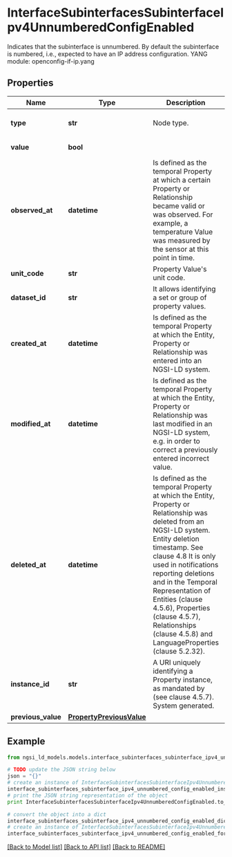 # InterfaceSubinterfacesSubinterfaceIpv4UnnumberedConfigEnabled

Indicates that the subinterface is unnumbered. By default the subinterface is numbered, i.e., expected to have an IP address configuration.  YANG module: openconfig-if-ip.yang 

## Properties

Name | Type | Description | Notes
------------ | ------------- | ------------- | -------------
**type** | **str** | Node type.  | [optional] [default to 'Property']
**value** | **bool** |  | [default to False]
**observed_at** | **datetime** | Is defined as the temporal Property at which a certain Property or Relationship became valid or was observed. For example, a temperature Value was measured by the sensor at this point in time.  | [optional] 
**unit_code** | **str** | Property Value&#39;s unit code.  | [optional] 
**dataset_id** | **str** | It allows identifying a set or group of property values.  | [optional] 
**created_at** | **datetime** | Is defined as the temporal Property at which the Entity, Property or Relationship was entered into an NGSI-LD system.  | [optional] [readonly] 
**modified_at** | **datetime** | Is defined as the temporal Property at which the Entity, Property or Relationship was last modified in an NGSI-LD system, e.g. in order to correct a previously entered incorrect value.  | [optional] [readonly] 
**deleted_at** | **datetime** | Is defined as the temporal Property at which the Entity, Property or Relationship was deleted from an NGSI-LD system.  Entity deletion timestamp. See clause 4.8 It is only used in notifications reporting deletions and in the Temporal Representation of Entities (clause 4.5.6), Properties (clause 4.5.7), Relationships (clause 4.5.8) and LanguageProperties (clause 5.2.32).  | [optional] [readonly] 
**instance_id** | **str** | A URI uniquely identifying a Property instance, as mandated by (see clause 4.5.7). System generated.  | [optional] [readonly] 
**previous_value** | [**PropertyPreviousValue**](PropertyPreviousValue.md) |  | [optional] 

## Example

```python
from ngsi_ld_models.models.interface_subinterfaces_subinterface_ipv4_unnumbered_config_enabled import InterfaceSubinterfacesSubinterfaceIpv4UnnumberedConfigEnabled

# TODO update the JSON string below
json = "{}"
# create an instance of InterfaceSubinterfacesSubinterfaceIpv4UnnumberedConfigEnabled from a JSON string
interface_subinterfaces_subinterface_ipv4_unnumbered_config_enabled_instance = InterfaceSubinterfacesSubinterfaceIpv4UnnumberedConfigEnabled.from_json(json)
# print the JSON string representation of the object
print InterfaceSubinterfacesSubinterfaceIpv4UnnumberedConfigEnabled.to_json()

# convert the object into a dict
interface_subinterfaces_subinterface_ipv4_unnumbered_config_enabled_dict = interface_subinterfaces_subinterface_ipv4_unnumbered_config_enabled_instance.to_dict()
# create an instance of InterfaceSubinterfacesSubinterfaceIpv4UnnumberedConfigEnabled from a dict
interface_subinterfaces_subinterface_ipv4_unnumbered_config_enabled_form_dict = interface_subinterfaces_subinterface_ipv4_unnumbered_config_enabled.from_dict(interface_subinterfaces_subinterface_ipv4_unnumbered_config_enabled_dict)
```
[[Back to Model list]](../README.md#documentation-for-models) [[Back to API list]](../README.md#documentation-for-api-endpoints) [[Back to README]](../README.md)


